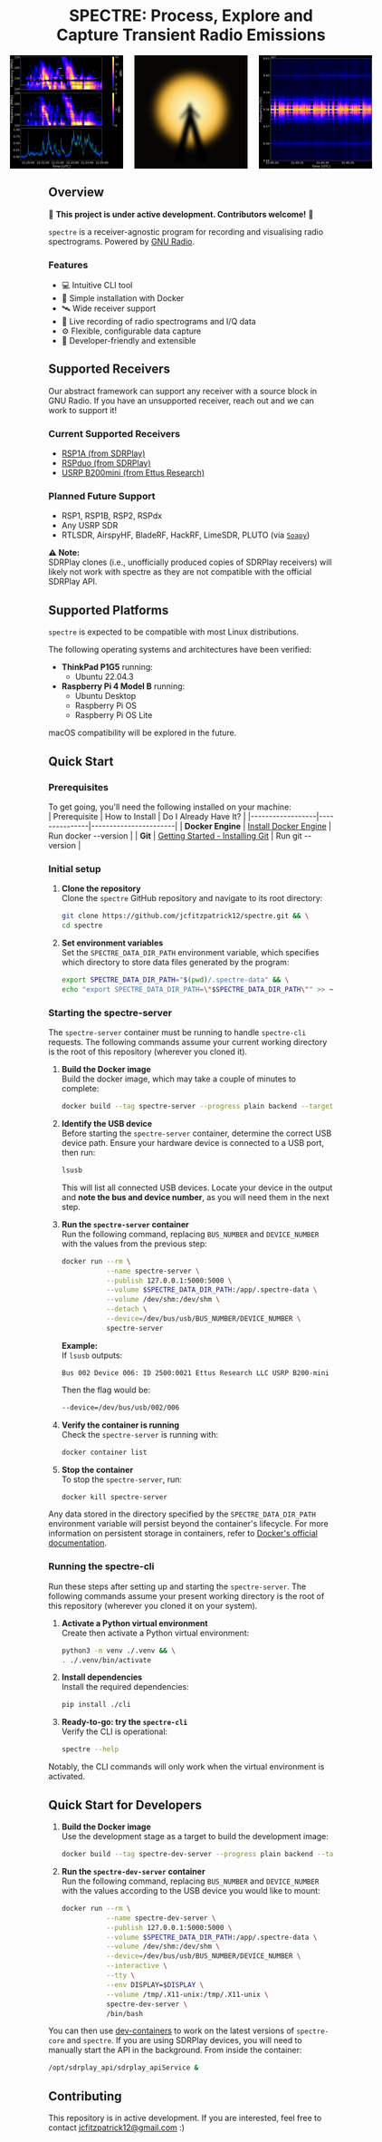 <h1 align="center">
  SPECTRE: Process, Explore and Capture Transient Radio Emissions
</h1>

<div align="centre" style="display: flex; justify-content: center; align-items: center;">
  <img src="docs/gallery/solar_radio.png" width="200" alt="Solar Radio Observations">
  <img src="docs/gallery/spectre_logo.png" width="200" alt="SPECTRE Logo" style="margin: 0 20px;">
  <img src="docs/gallery/fm_radio.png" width="200" alt="FM Band">
</div>

## Overview

📢 **This project is under active development. Contributors welcome!** 📢

`spectre` is a receiver-agnostic program for recording and visualising radio spectrograms. Powered by [GNU Radio](https://www.gnuradio.org/).


### **Features**
- 💻 Intuitive CLI tool  
- 🐳 Simple installation with Docker
- 🛰️ Wide receiver support  
- 💾 Live recording of radio spectrograms and I/Q data  
- ⚙️ Flexible, configurable data capture   
- 🔧 Developer-friendly and extensible

## Supported Receivers

Our abstract framework can support any receiver with a source block in GNU Radio. If you have an unsupported receiver, reach out and we can work to support it!

### **Current Supported Receivers**
- [RSP1A (from SDRPlay)](https://www.sdrplay.com/rsp1a/)  
- [RSPduo (from SDRPlay)](https://www.sdrplay.com/rspduo/)  
- [USRP B200mini (from Ettus Research)](https://www.ettus.com/all-products/usrp-b200mini/)

### **Planned Future Support**
- RSP1, RSP1B, RSP2, RSPdx 
- Any USRP SDR 
- RTLSDR, AirspyHF, BladeRF, HackRF, LimeSDR, PLUTO (via [`Soapy`](https://wiki.gnuradio.org/index.php/Soapy))  

**⚠️ Note:**  
SDRPlay clones (i.e., unofficially produced copies of SDRPlay receivers) will likely not work with spectre as they are not compatible with the official SDRPlay API.  
## Supported Platforms
`spectre` is expected to be compatible with most Linux distributions.

The following operating systems and architectures have been verified:   
- **ThinkPad P1G5** running:
  - Ubuntu 22.04.3  
- **Raspberry Pi 4 Model B** running:
  - Ubuntu Desktop  
  - Raspberry Pi OS  
  - Raspberry Pi OS Lite  

macOS compatibility will be explored in the future.

## Quick Start

### **Prerequisites**
To get going, you'll need the following installed on your machine:  
| Prerequisite      | How to Install | Do I Already Have It? |
|------------------|---------------|-----------------------|
| **Docker Engine** | [Install Docker Engine](https://docs.docker.com/engine/install/) | Run docker --version |
| **Git**          | [Getting Started - Installing Git](https://git-scm.com/book/en/v2/Getting-Started-Installing-Git) | Run git --version |

### **Initial setup**
1. **Clone the repository**  
   Clone the `spectre` GitHub repository and navigate to its root directory:    
   ```bash
   git clone https://github.com/jcfitzpatrick12/spectre.git && \
   cd spectre
   ```
   
2. **Set environment variables**  
   Set the `SPECTRE_DATA_DIR_PATH` environment variable, which specifies which directory to store data files generated by the program:  
   ```bash
   export SPECTRE_DATA_DIR_PATH="$(pwd)/.spectre-data" && \
   echo "export SPECTRE_DATA_DIR_PATH=\"$SPECTRE_DATA_DIR_PATH\"" >> ~/.bashrc
   ```

### **Starting the spectre-server**
The `spectre-server` container must be running to handle `spectre-cli` requests. The following commands assume your current working directory is the root of this repository (wherever you cloned it).


1. **Build the Docker image**  
   Build the docker image, which may take a couple of minutes to complete:  
   ```bash
   docker build --tag spectre-server --progress plain backend --target runtime 
   ```

2. **Identify the USB device**  
   Before starting the `spectre-server` container, determine the correct USB device path. Ensure your hardware device is connected to a USB port, then run:  
   ```bash
   lsusb
   ```
   This will list all connected USB devices. Locate your device in the output and **note the bus and device number**, as you will need them in the next step.

3. **Run the `spectre-server` container**  
   Run the following command, replacing `BUS_NUMBER` and `DEVICE_NUMBER` with the values from the previous step:  
   ```bash
   docker run --rm \
              --name spectre-server \
              --publish 127.0.0.1:5000:5000 \
              --volume $SPECTRE_DATA_DIR_PATH:/app/.spectre-data \
              --volume /dev/shm:/dev/shm \
              --detach \
              --device=/dev/bus/usb/BUS_NUMBER/DEVICE_NUMBER \
              spectre-server
   ```
   **Example:**  
   If `lsusb` outputs:
   ```
   Bus 002 Device 006: ID 2500:0021 Ettus Research LLC USRP B200-mini
   ```
   Then the flag would be:
   ```bash
   --device=/dev/bus/usb/002/006
   ```

4. **Verify the container is running**  
   Check the `spectre-server` is running with:  
   ```bash
   docker container list
   ```

5. **Stop the container**  
   To stop the `spectre-server`, run:  
   ```bash
   docker kill spectre-server
   ```

Any data stored in the directory specified by the `SPECTRE_DATA_DIR_PATH` environment variable will persist beyond the container's lifecycle. For more information on persistent storage in containers, refer to [Docker's official documentation](https://docs.docker.com/engine/storage/).

### **Running the spectre-cli**
Run these steps after setting up and starting the `spectre-server`. The following commands assume your present working directory is the root of this repository (wherever you cloned it on your system).

1. **Activate a Python virtual environment**  
   Create then activate a Python virtual environment: 
   ```bash
   python3 -m venv ./.venv && \
   . ./.venv/bin/activate
   ```


2. **Install dependencies**  
   Install the required dependencies:  
   ```bash
   pip install ./cli
   ```

3. **Ready-to-go: try the `spectre-cli`**  
   Verify the CLI is operational:  
   ```bash
   spectre --help
   ```

Notably, the CLI commands will only work when the virtual environment is activated.


## **Quick Start for Developers**
1. **Build the Docker image**  
   Use the development stage as a target to build the development image:    
   ```bash
   docker build --tag spectre-dev-server --progress plain backend --target development
   ```

2. **Run the `spectre-dev-server` container**   
   Run the following command, replacing `BUS_NUMBER` and `DEVICE_NUMBER` with the values according to the USB
   device you would like to mount:  
   ```bash
   docker run --rm \
              --name spectre-dev-server \
              --publish 127.0.0.1:5000:5000 \
              --volume $SPECTRE_DATA_DIR_PATH:/app/.spectre-data \
              --volume /dev/shm:/dev/shm \
              --device=/dev/bus/usb/BUS_NUMBER/DEVICE_NUMBER \
              --interactive \
              --tty \
              --env DISPLAY=$DISPLAY \
              --volume /tmp/.X11-unix:/tmp/.X11-unix \
              spectre-dev-server \
              /bin/bash
   ```

You can then use [dev-containers](https://code.visualstudio.com/docs/devcontainers/containers) to work on the latest versions of `spectre-core` and `spectre`. If you are using SDRPlay devices, you will need to manually start the API in the background. From inside the container:  

```bash
/opt/sdrplay_api/sdrplay_apiService &
```

## Contributing
This repository is in active development. If you are interested, feel free to contact  jcfitzpatrick12@gmail.com :)
